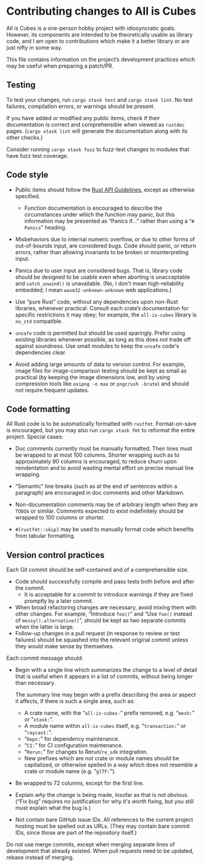 Contributing changes to All is Cubes
====================================

All is Cubes is a one-person hobby project with idiosyncratic goals.
However, its components are intended to be theoretically usable as library code,
and I am open to contributions which make it a better library or are just nifty in some way.

This file contains information on the project’s development practices
which may be useful when preparing a patch/PR.

Testing
-------

To test your changes, run `cargo xtask test` and `cargo xtask lint`.
No test failures, compilation errors, or warnings should be present.

If you have added or modified any public items,
check if their documentation is correct and comprehensible when viewed as `rustdoc` pages.
(`cargo xtask lint` will generate the documentation along with its other checks.) 

Consider running `cargo xtask fuzz` to fuzz-test changes to modules that have fuzz test coverage.

Code style
----------

*   Public items should follow the
    [Rust API Guidelines](https://rust-lang.github.io/api-guidelines/),
    except as otherwise specified.

    *   Function documentation is encouraged to describe the circumstances under which the function
        may panic, but this information may be presented as “Panics if…” rather than using
        a “`# Panics`” heading.

*   Misbehaviors due to internal numeric overflow, or due to other forms of out-of-bounds input,
    are considered bugs.
    Code should panic, or return errors, rather than allowing invariants to be broken
    or misinterpreting input.

*   Panics due to user input are considered bugs.
    That is, library code should be designed to be usable even when aborting is unacceptable and
    `catch_unwind()` is unavailable.
    (No, I don't mean high-reliability embedded; I mean `wasm32-unknown-unknown` web applications.)

*   Use “pure Rust” code, without any dependencies upon non-Rust libraries, whenever practical.
    Consult each crate’s documentation for specific restrictions it may obey;
    for example, the `all-is-cubes` library is `no_std` compatible.

*   `unsafe` code is permitted but should be used sparingly.
    Prefer using existing libraries whenever possible, as long as this does not trade off against
    soundness.
    Use small modules to keep the `unsafe` code's dependencies clear.

*   Avoid adding large amounts of data to version control.
    For example, image files for image-comparison testing should be kept as small as practical
    (by keeping the image dimensions low, and by using compression tools like
    `oxipng -o max` or `pngcrush -brute`)
    and should not require frequent updates.

Code formatting
---------------

All Rust code is to be automatically formatted with `rustfmt`.
Format-on-save is encouraged, but you may also run `cargo xtask fmt` to reformat the entire project.
Special cases:

*   Doc comments currently must be manually formatted.
    Their lines must be wrapped to at most 100 columns.
    Shorter wrapping such as to approximately 90 columns is encouraged,
    to reduce churn upon reindentation and to avoid wasting mental effort on precise manual line wrapping.

*   “Semantic” line breaks (such as at the end of sentences within a paragraph)
    are encouraged in doc comments and other Markdown.

*   Non-documentation comments may be of arbitrary length when they are `TODO`s or similar.
    Comments expected to exist indefinitely should be wrapped to 100 columns or shorter.

*   `#[rustfmt::skip]` may be used to manually format code which benefits from tabular formatting.

Version control practices
-------------------------

Each Git commit should be self-contained and of a comprehensible size.

*   Code should successfully compile and pass tests both before and after the commit.
    *   It is acceptable for a commit to introduce warnings if they are fixed promptly
        by a later commit.
*   When broad refactoring changes are necessary, avoid mixing them with other changes.
    For example, “Introduce `foo()`” and “Use `foo()` instead of `messy().alternative()`”,
    should be kept as two separate commits when the latter is large.
*   Follow-up changes in a pull request (in response to review or test failures)
    should be squashed into the relevant original commit unless they would make
    sense by themselves.

Each commit message should:

*   Begin with a single line which summarizes the change to a level of detail that is useful when it appears in a list of commits, without being longer than necessary.

    The summary line may begin with a prefix describing the area or aspect it affects, if there is such a single area, such as:

    *   A crate name, with the “`all-is-cubes-`” prefix removed, e.g. “`mesh:`” or
        “`xtask:`”.
    *   A module name within `all-is-cubes` itself, e.g. “`transaction:`” or “`raycast:`”.
    *   “`Deps:`” for dependency maintenance.
    *   “`CI:`” for CI configuration maintenance.
    *   “`Rerun:`” for changes to Rerun/`re_sdk` integration.
    *   New prefixes which are _not_ crate or module names should be capitalized,
        or otherwise spelled in a way which does not resemble a crate or module name
        (e.g. “`glTF:`”).

*   Be wrapped to 72 columns, except for the first line.

*   Explain *why* the change is being made, insofar as that is not obvious.
    (“Fix bug” requires no justification for why it's *worth* fixing,
    but you still must explain what the bug is.)

*   Not contain bare GitHub issue IDs.
    All references to the current project hosting must be spelled out as URLs.
    (They may contain bare commit IDs, since those are part of the repository itself.)

Do not use merge commits, except when merging separate lines of development that
already existed. When pull requests need to be updated, rebase instead of merging.

